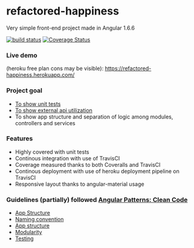 # refactored-happiness
Very simple front-end project made in Angular 1.6.6

[![build status](https://api.travis-ci.org/piorot/refactored-happiness.svg)](http://travis-ci.org/piorot/refactored-happiness)
[![Coverage Status](https://coveralls.io/repos/github/piorot/refactored-happiness/badge.svg)](https://coveralls.io/github/piorot/refactored-happiness)

### Live demo
(heroku free plan cons may be visible): 
https://refactored-happiness.herokuapp.com/

### Project goal
* [To show unit tests](https://coveralls.io/github/piorot/refactored-happiness)
* [To show external api utilization](https://github.com/piorot/refactored-happiness-api)
* To show app structure and separation of logic among modules, controllers and services  


### Features
* Highly covered with unit tests
* Continous integration with use of TravisCI
* Coverage measured thanks to both Coveralls and TravisCI
* Continous deployment with use of heroku deployment pipeline on TravisCI
* Responsive layout thanks to angular-material usage
    
### Guidelines (partially) followed [Angular Patterns: Clean Code](https://github.com/johnpapa/angular-styleguide/blob/master/a1/README.md)
    
* [App Structure](https://github.com/johnpapa/angular-styleguide/blob/master/a1/README.md#application-structure-lift-principle)
* [Naming convention](https://github.com/johnpapa/angular-styleguide/blob/master/a1/README.md#naming)
* [App structure](https://github.com/johnpapa/angular-styleguide/blob/master/a1/README.md#application-structure)
* [Modularity](https://github.com/johnpapa/angular-styleguide/blob/master/a1/README.md#modularity)
* [Testing](https://github.com/johnpapa/angular-styleguide/blob/master/a1/README.md#testing)
    
